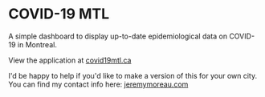 COVID-19 MTL
============

A simple dashboard to display up-to-date epidemiological data on COVID-19 in Montreal.

View the application at [covid19mtl.ca](covid19mtl.ca/en)

I'd be happy to help if you'd like to make a version of this for your own city. You can find my contact info here: [jeremymoreau.com](https://jeremymoreau.com/)